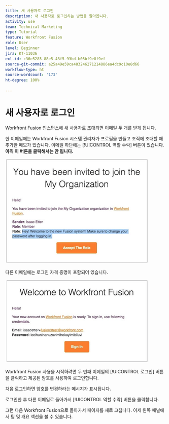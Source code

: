 ```yaml
---
title: 새 사용자로 로그인
description: 새 사용자로 로그인하는 방법을 알아봅니다.
activity: use
team: Technical Marketing
type: Tutorial
feature: Workfront Fusion
role: User
level: Beginner
jira: KT-11036
exl-id: c36e5285-88e5-43f5-93bd-b05bf9e8f9ef
source-git-commit: a25a49e59ca483246271214886ea4dc9c10e8d66
workflow-type: ht
source-wordcount: '173'
ht-degree: 100%

---
```


# 새 사용자로 로그인

Workfront Fusion 인스턴스에 새 사용자로 초대되면 이메일 두 개를 받게 됩니다.

한 이메일에는 Workfront Fusion 시스템 관리자가 프로필을 만들고 조직에 초대할 때 추가한 메모가 있습니다. 이메일 하단에는 [!UICONTROL 역할 수락] 버튼이 있습니다. **아직 이 버튼을 클릭해서는 안 됩니다.**

![이메일 초대의 이미지](assets/new-user-1.png)

다른 이메일에는 로그인 자격 증명이 포함되어 있습니다.

![이메일 초대의 이미지](assets/new-user-2.png)

Workfront Fusion 사용을 시작하려면 두 번째 이메일의 [!UICONTROL 로그인] 버튼을 클릭하고 제공된 암호를 사용하여 로그인합니다.

처음 로그인하면 암호를 변경하라는 메시지가 표시됩니다.

로그인한 후 다른 이메일로 돌아가서 [!UICONTROL 역할 수락] 버튼을 클릭합니다.

그런 다음 Workfront Fusion으로 돌아가서 페이지를 새로 고칩니다. 이제 왼쪽 패널에서 팀 및 개요 섹션을 볼 수 있습니다.
